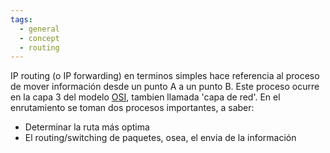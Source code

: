 ```yaml
---
tags:
  - general
  - concept
  - routing
---
```


IP routing (o IP forwarding) en terminos simples hace referencia al proceso de mover información desde un punto A a un punto B. Este proceso ocurre en la capa 3 del modelo [OSI](../../Networking%20Notes/Jeremy%20IT%20lab%20-%20Notes/OSI%20Model%20-%20Jeremy's%20IT%20Lab.md), tambien llamada 'capa de red'. 
En el enrutamiento se toman dos procesos importantes, a saber:
- Determinar la ruta más optima
- El routing/switching de paquetes, osea, el envia de la información 
  
  